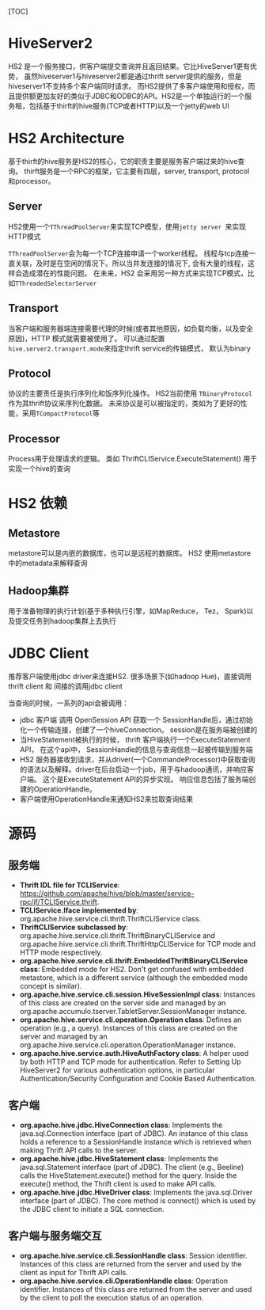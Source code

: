 [TOC]

# HiveServer2
HS2 是一个服务接口，供客户端提交查询并且返回结果。它比HiveServer1更有优势， 虽然hiveserver1与hiveserver2都是通过thrift server提供的服务，但是hiveserver1不支持多个客户端同时请求。 而HS2提供了多客户端使用和授权，而且提供额更加友好的类似于JDBC和ODBC的API。HS2是一个单独运行的一个服务租，包括基于thirft的hive服务(TCP或者HTTP)以及一个jetty的web UI

# HS2 Architecture
基于thirft的hive服务是HS2的核心，它的职责主要是服务客户端过来的hive查询。 thirft服务是一个RPC的框架，它主要有四层，server, transport, protocol 和processor。

## Server
HS2使用一个```TThreadPoolServer```来实现TCP模型，使用```jetty server ```来实现HTTP模式

```TThreadPoolServer```会为每一个TCP连接申请一个worker线程。 线程与tcp连接一直关联，及时是在空闲的情况下。所以当并发连接的情况下, 会有大量的线程，这样会造成潜在的性能问题。 在未来，HS2 会采用另一种方式来实现TCP模式，比如```TThreadedSelectorServer```

## Transport
当客户端和服务器端连接需要代理的时候(或者其他原因，如负载均衡，以及安全原因)，HTTP 模式就需要被使用了。 可以通过配置 ```hive.server2.transport.mode```来指定thrift service的传输模式， 默认为binary

## Protocol
协议的主要责任是执行序列化和饭序列化操作。 HS2当前使用 ```TBinaryProtocol```作为其thrift协议来序列化数据。 未来协议是可以被指定的，类如为了更好的性能，采用```TCompactProtocol```等

## Processor
Process用于处理请求的逻辑。 类如 ThriftCLIService.ExecuteStatement() 用于实现一个hive的查询

# HS2 依赖

## Metastore
metastore可以是内嵌的数据库，也可以是远程的数据库。 HS2 使用metastore中的metadata来解释查询

## Hadoop集群
用于准备物理的执行计划(基于多种执行引擎，如MapReduce， Tez， Spark)以及提交任务到hadoop集群上去执行

# JDBC Client
推荐客户端使用jdbc driver来连接HS2. 很多场景下(如hadoop Hue)，直接调用thrift client 和 间接的调用jdbc client

当查询的时候，一系列的api会被调用：
+ jdbc 客户端 调用 OpenSession API 获取一个 SessionHandle后，通过初始化一个传输连接，创建了一个hiveConnection。 session是在服务端被创建的
+ 当HiveStatement被执行的时候， thrift 客户端执行一个ExecuteStatement API， 在这个api中， SessionHandle的信息与查询信息一起被传输到服务端
+ HS2 服务器接收到请求，并从driver(一个CommandeProcessor)中获取查询的语法以及解释。driver在后台启动一个job，用于与hadoop通讯，并响应客户端。 这个是ExecuteStatement API的异步实现。 响应信息包括了服务端创建的OperationHandle。
+ 客户端使用OperationHandle来通知HS2来拉取查询结果

# 源码

## 服务端

+ **Thrift IDL file for TCLIService**: https://github.com/apache/hive/blob/master/service-rpc/if/TCLIService.thrift.
+ **TCLIService.Iface implemented by**: org.apache.hive.service.cli.thrift.ThriftCLIService class.
+ **ThriftCLIService subclassed by**: org.apache.hive.service.cli.thrift.ThriftBinaryCLIService and org.apache.hive.service.cli.thrift.ThriftHttpCLIService for TCP mode and HTTP mode respectively.
+ **org.apache.hive.service.cli.thrift.EmbeddedThriftBinaryCLIService class**: Embedded mode for HS2. Don't get confused with embedded metastore, which is a different service (although the embedded mode concept is similar).
+ **org.apache.hive.service.cli.session.HiveSessionImpl class**: Instances of this class are created on the server side and managed by an org.apache.accumulo.tserver.TabletServer.SessionManager instance.
+ **org.apache.hive.service.cli.operation.Operation class**: Defines an operation (e.g., a query). Instances of this class are created on the server and managed by an org.apache.hive.service.cli.operation.OperationManager instance.
+ **org.apache.hive.service.auth.HiveAuthFactory class**: A helper used by both HTTP and TCP mode for authentication. Refer to Setting Up HiveServer2 for various authentication options, in particular Authentication/Security Configuration and Cookie Based Authentication.

## 客户端

+ **org.apache.hive.jdbc.HiveConnection class**: Implements the java.sql.Connection interface (part of JDBC). An instance of this class holds a reference to a SessionHandle instance which is retrieved when making Thrift API calls to the server.
+ **org.apache.hive.jdbc.HiveStatement class**: Implements the java.sql.Statement interface (part of JDBC). The client (e.g., Beeline) calls the HiveStatement.execute() method for the query. Inside the execute() method, the Thrift client is used to make API calls.
+ **org.apache.hive.jdbc.HiveDriver class**: Implements the java.sql.Driver interface (part of JDBC). The core method is connect() which is used by the JDBC client to initiate a SQL connection.

## 客户端与服务端交互

+ **org.apache.hive.service.cli.SessionHandle class**: Session identifier. Instances of this class are returned from the server and used by the client as input for Thrift API calls.
+ **org.apache.hive.service.cli.OperationHandle class**: Operation identifier. Instances of this class are returned from the server and used by the client to poll the execution status of an operation.


